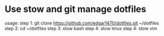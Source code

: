 # Use stow and git manage dotfiles
usage:
step 1: git clone https://github.com/edgar1470/dotfiles.git ~/dotfiles
step 2: cd ~/dotfiles
step 3: stow bash
step 4: stow tmux
step 4: stow vim

